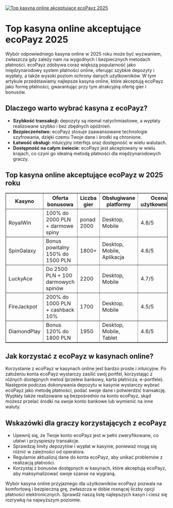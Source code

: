 [![Top kasyna online akceptujące ecoPayz 2025](https://123-caf.pages.dev/gitsignup.png)](https://vrmoo.ru/Bt82HjjY)

<h1>Top kasyna online akceptujące ecoPayz 2025</h1> <p>Wybór odpowiedniego kasyna online w 2025 roku może być wyzwaniem, zwłaszcza gdy zależy nam na wygodnych i bezpiecznych metodach płatności. ecoPayz zdobywa coraz większą popularność jako międzynarodowy system płatności online, oferując szybkie depozyty i wypłaty, a także wysoki poziom ochrony danych użytkowników. W tym artykule przedstawiamy najlepsze kasyna online, które akceptują ecoPayz jako formę płatności, gwarantując przy tym atrakcyjną ofertę gier i bonusów.</p>  <h2>Dlaczego warto wybrać kasyna z ecoPayz?</h2> <ul>   <li><strong>Szybkość transakcji:</strong> depozyty są niemal natychmiastowe, a wypłaty realizowane szybko i bez zbędnych opóźnień.</li>   <li><strong>Bezpieczeństwo:</strong> ecoPayz stosuje zaawansowane technologie szyfrowania, dzięki czemu Twoje dane i środki są chronione.</li>   <li><strong>Łatwość obsługi:</strong> intuicyjny interfejs oraz dostępność w wielu walutach.</li>   <li><strong>Dostępność na całym świecie:</strong> ecoPayz jest akceptowany w wielu krajach, co czyni go idealną metodą płatności dla międzynarodowych graczy.</li> </ul>  <h2>Top kasyna online akceptujące ecoPayz w 2025 roku</h2> <table border="1" cellpadding="8" cellspacing="0" style="border-collapse: collapse; width: 100%;">   <thead>     <tr>       <th>Kasyno</th>       <th>Oferta bonusowa</th>       <th>Liczba gier</th>       <th>Obsługiwane platformy</th>       <th>Ocena użytkowników</th>     </tr>   </thead>   <tbody>     <tr>       <td>RoyalWin</td>       <td>100% do 2000 PLN + darmowe spiny</td>       <td>ponad 2000</td>       <td>Desktop, Mobile</td>       <td>4.8/5</td>     </tr>     <tr>       <td>SpinGalaxy</td>       <td>Bonus powitalny 150% do 1500 PLN</td>       <td>1800+</td>       <td>Desktop, Mobile, Aplikacja</td>       <td>4.6/5</td>     </tr>     <tr>       <td>LuckyAce</td>       <td>Do 2500 PLN + 100 darmowych spinów</td>       <td>2200</td>       <td>Desktop, Mobile</td>       <td>4.7/5</td>     </tr>     <tr>       <td>FireJackpot</td>       <td>200% do 1000 PLN + cashback 10%</td>       <td>1700</td>       <td>Desktop, Mobile</td>       <td>4.5/5</td>     </tr>     <tr>       <td>DiamondPlay</td>       <td>Bonus 120% do 1800 PLN</td>       <td>1950</td>       <td>Desktop, Mobile, Tablet</td>       <td>4.6/5</td>     </tr>   </tbody> </table>  <h2>Jak korzystać z ecoPayz w kasynach online?</h2> <p>Korzystanie z ecoPayz w kasynach online jest bardzo proste i intuicyjne. Po założeniu konta ecoPayz wystarczy zasilić swój portfel, korzystając z różnych dostępnych metod (przelew bankowy, karta płatnicza, e-portfele). Następnie podczas dokonywania depozytu w kasynie wystarczy wybrać ecoPayz jako metodę płatności, podać swoje dane i potwierdzić transakcję. Wypłaty także realizowane są bezpośrednio na konto ecoPayz, skąd możesz przelać środki na swoje konto bankowe lub wymienić na inne waluty.</p>  <h2>Wskazówki dla graczy korzystających z ecoPayz</h2> <ul>   <li>Upewnij się, że Twoje konto ecoPayz jest w pełni zweryfikowane, co ułatwi i przyspieszy transakcje.</li>   <li>Sprawdzaj limity depozytów i wypłat w kasynie, ponieważ mogą się różnić w zależności od operatora.</li>   <li>Regularnie aktualizuj dane do konta ecoPayz, aby unikać problemów z realizacją płatności.</li>   <li>Korzystaj z bonusów dostępnych w kasynach, które akceptują ecoPayz, aby maksymalizować swoje szanse na wygraną.</li> </ul>  <p>Wybór kasyna online przyjaznego dla użytkowników ecoPayz pozwala na komfortową i bezpieczną grę, zwłaszcza w dobie rosnącej liczby opcji płatności elektronicznych. Sprawdź naszą listę najlepszych kasyn i ciesz się rozrywką na najwyższym poziomie.</p>